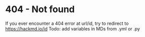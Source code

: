 # 404 - Not found

If you ever encounter a 404 error at url/id, try to redirect to https://hackmd.io/id
Todo: add variables in MDs from .yml or .py
